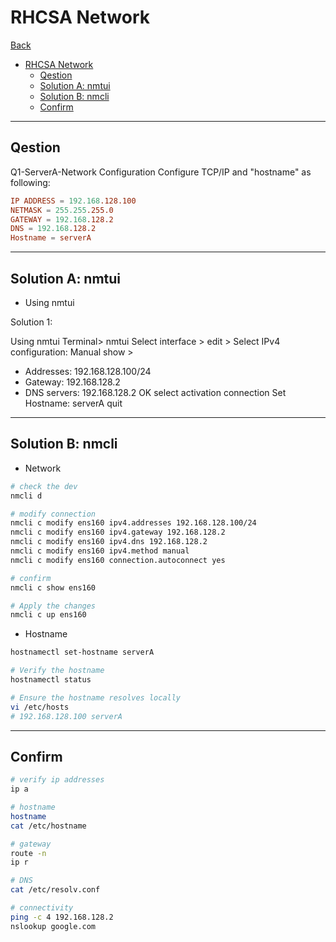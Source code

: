 # RHCSA Network

[Back](../../index.md)

- [RHCSA Network](#rhcsa-network)
  - [Qestion](#qestion)
  - [Solution A: nmtui](#solution-a-nmtui)
  - [Solution B: nmcli](#solution-b-nmcli)
  - [Confirm](#confirm)

---

## Qestion

Q1-ServerA-Network Configuration
Configure TCP/IP and "hostname" as following:

```conf
IP ADDRESS = 192.168.128.100
NETMASK = 255.255.255.0
GATEWAY = 192.168.128.2
DNS = 192.168.128.2
Hostname = serverA
```

---

## Solution A: nmtui

- Using nmtui

Solution 1:

Using nmtui
Terminal> nmtui
Select interface > edit >
Select IPv4 configuration: Manual
show >

- Addresses: 192.168.128.100/24
- Gateway: 192.168.128.2
- DNS servers: 192.168.128.2
  OK
  select activation connection
  Set Hostname: serverA
  quit

---

## Solution B: nmcli

- Network

```sh
# check the dev
nmcli d

# modify connection
nmcli c modify ens160 ipv4.addresses 192.168.128.100/24
nmcli c modify ens160 ipv4.gateway 192.168.128.2
nmcli c modify ens160 ipv4.dns 192.168.128.2
nmcli c modify ens160 ipv4.method manual
nmcli c modify ens160 connection.autoconnect yes

# confirm
nmcli c show ens160

# Apply the changes
nmcli c up ens160
```

- Hostname

```sh
hostnamectl set-hostname serverA

# Verify the hostname
hostnamectl status

# Ensure the hostname resolves locally
vi /etc/hosts
# 192.168.128.100 serverA
```

---

## Confirm

```sh
# verify ip addresses
ip a

# hostname
hostname
cat /etc/hostname

# gateway
route -n
ip r

# DNS
cat /etc/resolv.conf

# connectivity
ping -c 4 192.168.128.2
nslookup google.com
```